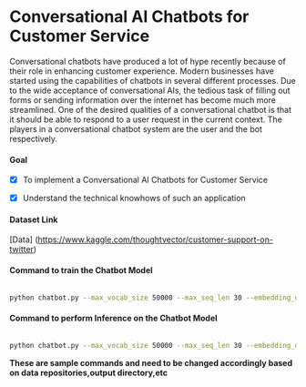 # Conversational AI Chatbots for Customer Service
Conversational chatbots have produced a lot of hype recently because of their role in
enhancing customer experience. Modern businesses have started using the capabilities of
chatbots in several different processes. Due to the wide acceptance of conversational AIs,
the tedious task of filling out forms or sending information over the internet has become
much more streamlined. One of the desired qualities of a conversational chatbot is that it
should be able to respond to a user request in the current context. The players in a
conversational chatbot system are the user and the bot respectively.


#### Goal 
- [x] To implement a Conversational AI Chatbots for Customer Service
- [x] Understand the technical knowhows of such an application


#### Dataset Link
[Data] (https://www.kaggle.com/thoughtvector/customer-support-on-twitter)


#### Command to train the Chatbot Model

```bash

python chatbot.py --max_vocab_size 50000 --max_seq_len 30 --embedding_dim 100 --hidden_state_dim 100 --epochs 80 --batch_size 128 --learning_rate 1e-4 --data_path /home/afi/github/deep_learning_projects/Chatbot/chatbot/data/twcs.csv --outpath /home/afi/github/deep_learning_projects/Chatbot/chatbot/ --dropout 0.3 --mode train --num_train_records 50000 --version v1

```

#### Command to perform Inference on the Chatbot Model

```bash

python chatbot.py --max_vocab_size 50000 --max_seq_len 30 --embedding_dim 100 --hidden_state_dim 100 --data_path /home/afi/github/deep_learning_projects/Chatbot/chatbot/data/test.csv --outpath /home/afi/github/deep_learning_projects/Chatbot/chatbot/ --dropout 0.3 --mode inference --version v1 --load_model_from /home/afi/github/deep_learning_projects/Chatbot/chatbot/s2s_model_v1_.h5 --vocabulary_path /home/afi/github/deep_learning_projects/Chatbot/chatbot/vocabulary.pkl --reverse_vocabulary_path /home/afi/github/deep_learning_projects/Chatbot/chatbot/reverse_vocabulary.pkl --count_vectorizer_path /home/afi/github/deep_learning_projects/Chatbot/chatbot/count_vectorizer.pkl

```

**These are sample commands and need to be changed accordingly based on data repositories,output directory,etc**













 






